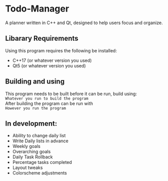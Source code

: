 # Todo-Manager
A planner written in C++ and Qt, designed to help users focus and organize. 

## Libarary Requirements 
Using this program requires the following be installed:
* C++17 (or whatever version you used)
* Qt5 (or whatever version you used)
	
## Building and using
This program needs to be built before it can be run, build using: </br>
`Whatever you run to build the program` </br>
After building the program can be run with </br>
`However you run the program`

## In development:
* Ability to change daily list
* Write Daily lists in advance
* Weekly goals
* Overarching goals
* Daily Task Rollback
* Percentage tasks completed
* Layout tweaks
* Colorscheme adjustments
